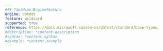 ```yaml
---
### YamlMime:EngineFeature
engine: dotnet
feature: wildcard
supported: true
reference: https://docs.microsoft.com/en-us/dotnet/standard/base-types/character-classes-in-regular-expressions#any-character-
#description: *content.description
#syntax: *content.syntax
#example: *content.example
---
```

